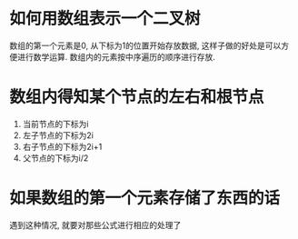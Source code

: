 # 如何用数组表示一个二叉树
数组的第一个元素是0, 从下标为1的位置开始存放数据, 这样子做的好处是可以方便进行数学运算.
数组内的元素按中序遍历的顺序进行存放.

# 数组内得知某个节点的左右和根节点
1. 当前节点的下标为i
2. 左子节点的下标为2i
3. 右子节点的下标为2i+1
4. 父节点的下标为i/2

# 如果数组的第一个元素存储了东西的话
遇到这种情况, 就要对那些公式进行相应的处理了
